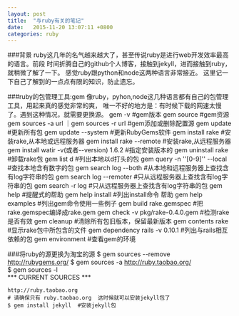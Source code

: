 ```yaml
---
layout: post
title:  "与ruby有关的笔记"
date:   2015-11-20 13:07:11 +0800
categories: ruby
---
```


###背景
		ruby这几年的名气越来越大了，甚至传说ruby是进行web开发效率最高的语言。前段
	时间折腾自己的github个人博客，接触到jekyll，进而接触到ruby，就稍微了解了一下。
	感觉ruby跟python和node这两种语言非常接近。
		这里记一下自己了解到的一点点有限的知识，防止遗忘。

###ruby的包管理工具:gem
		像ruby，pyhon,node这几种语言都有自己的包管理工具，用起来真的感觉非常的爽，
	唯一不好的地方是：有时候下载的网速太慢了。遇到这种情况，就需要更换源。
		gem -v 										#gem版本
		gem source 									#gem资源
		gem sources -a url ｜gem sources -r url 	   	#gem添加或删除配置源
		gem update 									#更新所有包
		gem update --system 							#更新RubyGems软件
		gem install rake 							#安装rake,从本地或远程服务器
		gem install rake --remote 					#安装rake,从远程服务器
		gem install watir -v(或者--version) 1.6.2	#指定安装版本的
		gem uninstall rake 							#卸载rake包
		gem list d 									#列出本地以d打头的包
		gem query -n ''[0-9]'' --local 				#查找本地含有数字的包
		gem search log --both 						#从本地和远程服务器上查找含有log字符串的包
		gem search log --remoter 					#只从远程服务器上查找含有log字符串的包
		gem search -r log 							#只从远程服务器上查找含有log字符串的包
		gem help 									#提醒式的帮助
		gem help install							#列出install命令 帮助
		gem help examples 							#列出gem命令使用一些例子
		gem build rake.gemspec 						#把rake.gemspec编译成rake.gem
		gem check -v pkg/rake-0.4.0.gem 				#检测rake是否有效
		gem cleanup 								#清除所有包旧版本，保留最新版本
		gem contents rake	 						#显示rake包中所包含的文件
		gem dependency rails -v 0.10.1 				#列出与rails相互依赖的包
		gem environment 							#查看gem的环境

###将ruby的源更换为淘宝的源
	$ gem sources --remove http://rubygems.org/ 
	$ gem sources -a http://ruby.taobao.org/  
	$ gem sources -l  
	*** CURRENT SOURCES ***  
  
	http://ruby.taobao.org  
	# 请确保只有 ruby.taobao.org  这时候就可以安装jekyll包了
	$ gem install jekyll  #安装jekyll包  